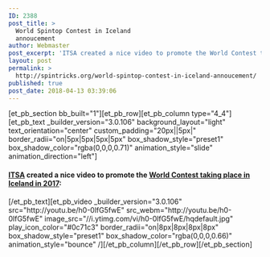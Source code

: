 ```yaml
---
ID: 2388
post_title: >
  World Spintop Contest in Iceland
  annoucement
author: Webmaster
post_excerpt: 'ITSA created a nice video to promote the World Contest taking place in Iceland in 2017:'
layout: post
permalink: >
  http://spintricks.org/world-spintop-contest-in-iceland-annoucement/
published: true
post_date: 2018-04-13 03:39:06
---
```

[et_pb_section bb_built="1"][et_pb_row][et_pb_column type="4_4"][et_pb_text _builder_version="3.0.106" background_layout="light" text_orientation="center" custom_padding="20px||5px|" border_radii="on|5px|5px|5px|5px" box_shadow_style="preset1" box_shadow_color="rgba(0,0,0,0.71)" animation_style="slide" animation_direction="left"]
<h4><a href="http://spintricks.org/international-top-spinners-association/">ITSA</a> created a nice video to promote the <a href="http://spintricks.org/2017-world-contest-in-iceland/">World Contest taking place in Iceland in 2017</a>:</h4>
[/et_pb_text][et_pb_video _builder_version="3.0.106" src="http://youtu.be/h0-0lfG5fwE" src_webm="http://youtu.be/h0-0lfG5fwE" image_src="//i.ytimg.com/vi/h0-0lfG5fwE/hqdefault.jpg" play_icon_color="#0c71c3" border_radii="on|8px|8px|8px|8px" box_shadow_style="preset1" box_shadow_color="rgba(0,0,0,0.66)" animation_style="bounce" /][/et_pb_column][/et_pb_row][/et_pb_section]